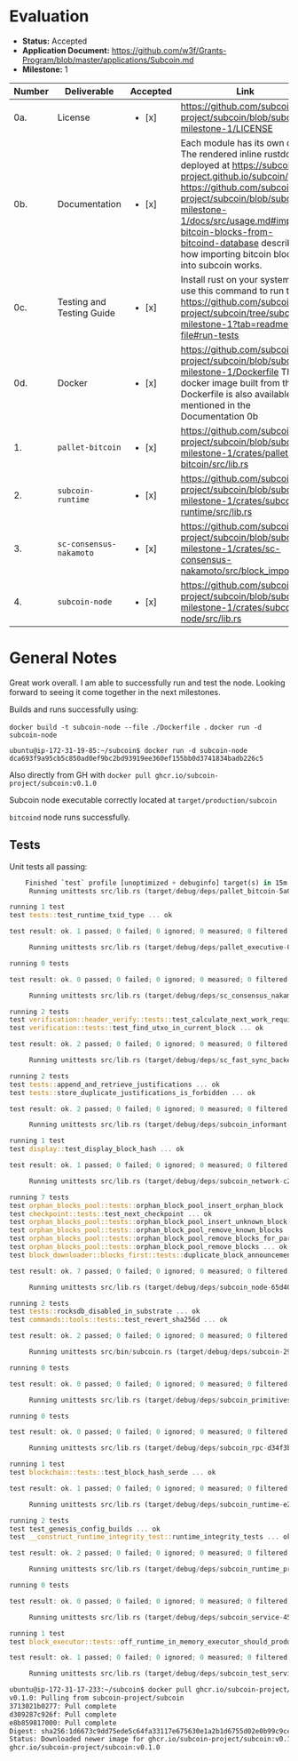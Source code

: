 # Evaluation

- **Status:** Accepted
- **Application Document:** https://github.com/w3f/Grants-Program/blob/master/applications/Subcoin.md
- **Milestone:** 1

| Number | Deliverable             | Accepted | Link |
| ---    | ---                     | --- | --- |
| 0a.    | License                 | <ul><li>[x] </li></ul> | https://github.com/subcoin-project/subcoin/blob/subcoin-milestone-1/LICENSE |
| 0b.    | Documentation           | <ul><li>[x] </li></ul> | Each module has its own docs. The rendered inline rustdoc is deployed at https://subcoin-project.github.io/subcoin/. https://github.com/subcoin-project/subcoin/blob/subcoin-milestone-1/docs/src/usage.md#import-bitcoin-blocks-from-bitcoind-database describes how importing bitcoin blocks into subcoin works. |
| 0c.    | Testing and Testing Guide | <ul><li>[x] </li></ul> | Install rust on your system and use this command to run tests: https://github.com/subcoin-project/subcoin/tree/subcoin-milestone-1?tab=readme-ov-file#run-tests |
| 0d.    | Docker                  | <ul><li>[x] </li></ul> | https://github.com/subcoin-project/subcoin/blob/subcoin-milestone-1/Dockerfile The docker image built from this Dockerfile is also available as mentioned in the Documentation 0b |
| 1.     | `pallet-bitcoin`        | <ul><li>[x] </li></ul> | https://github.com/subcoin-project/subcoin/blob/subcoin-milestone-1/crates/pallet-bitcoin/src/lib.rs |
| 2.     | `subcoin-runtime`       | <ul><li>[x] </li></ul> | https://github.com/subcoin-project/subcoin/blob/subcoin-milestone-1/crates/subcoin-runtime/src/lib.rs |
| 3.     | `sc-consensus-nakamoto` | <ul><li>[x] </li></ul> | https://github.com/subcoin-project/subcoin/blob/subcoin-milestone-1/crates/sc-consensus-nakamoto/src/block_import.rs |
| 4.     | `subcoin-node`          | <ul><li>[x] </li></ul> | https://github.com/subcoin-project/subcoin/blob/subcoin-milestone-1/crates/subcoin-node/src/lib.rs |

# General Notes

Great work overall. I am able to successfully run and test the node. Looking forward to seeing it come together in the next milestones.

Builds and runs successfully using:

`docker build -t subcoin-node --file ./Dockerfile .`
`docker run -d subcoin-node`

`ubuntu@ip-172-31-19-85:~/subcoin$ docker run -d subcoin-node
dca693f9a95cb5c850ad0ef9bc2bd93919ee360ef155bb0d3741834badb226c5`

Also directly from GH with `docker pull ghcr.io/subcoin-project/subcoin:v0.1.0`

Subcoin node executable correctly located at `target/production/subcoin`

`bitcoind` node runs successfully.

## Tests

Unit tests all passing:

```rust
    Finished `test` profile [unoptimized + debuginfo] target(s) in 15m 56s
     Running unittests src/lib.rs (target/debug/deps/pallet_bitcoin-5a032c981f885c6f)

running 1 test
test tests::test_runtime_txid_type ... ok

test result: ok. 1 passed; 0 failed; 0 ignored; 0 measured; 0 filtered out; finished in 0.00s

     Running unittests src/lib.rs (target/debug/deps/pallet_executive-0f2fe428f34ee43f)

running 0 tests

test result: ok. 0 passed; 0 failed; 0 ignored; 0 measured; 0 filtered out; finished in 0.00s

     Running unittests src/lib.rs (target/debug/deps/sc_consensus_nakamoto-99988c667bff10eb)

running 2 tests
test verification::header_verify::tests::test_calculate_next_work_required ... ok
test verification::tests::test_find_utxo_in_current_block ... ok

test result: ok. 2 passed; 0 failed; 0 ignored; 0 measured; 0 filtered out; finished in 0.21s

     Running unittests src/lib.rs (target/debug/deps/sc_fast_sync_backend-e8f6c6930431c426)

running 2 tests
test tests::append_and_retrieve_justifications ... ok
test tests::store_duplicate_justifications_is_forbidden ... ok

test result: ok. 2 passed; 0 failed; 0 ignored; 0 measured; 0 filtered out; finished in 0.00s

     Running unittests src/lib.rs (target/debug/deps/subcoin_informant-04a6e33ea3800abb)

running 1 test
test display::test_display_block_hash ... ok

test result: ok. 1 passed; 0 failed; 0 ignored; 0 measured; 0 filtered out; finished in 0.00s

     Running unittests src/lib.rs (target/debug/deps/subcoin_network-c2ad83641583c585)

running 7 tests
test orphan_blocks_pool::tests::orphan_block_pool_insert_orphan_block ... ok
test checkpoint::tests::test_next_checkpoint ... ok
test orphan_blocks_pool::tests::orphan_block_pool_insert_unknown_block ... ok
test orphan_blocks_pool::tests::orphan_block_pool_remove_known_blocks ... ok
test orphan_blocks_pool::tests::orphan_block_pool_remove_blocks_for_parent ... ok
test orphan_blocks_pool::tests::orphan_block_pool_remove_blocks ... ok
test block_downloader::blocks_first::tests::duplicate_block_announcement_should_not_be_downloaded_again ... ok

test result: ok. 7 passed; 0 failed; 0 ignored; 0 measured; 0 filtered out; finished in 15.60s

     Running unittests src/lib.rs (target/debug/deps/subcoin_node-65d40021ef3083a5)

running 2 tests
test tests::rocksdb_disabled_in_substrate ... ok
test commands::tools::tests::test_revert_sha256d ... ok

test result: ok. 2 passed; 0 failed; 0 ignored; 0 measured; 0 filtered out; finished in 0.00s

     Running unittests src/bin/subcoin.rs (target/debug/deps/subcoin-297521d1e0499150)

running 0 tests

test result: ok. 0 passed; 0 failed; 0 ignored; 0 measured; 0 filtered out; finished in 0.00s

     Running unittests src/lib.rs (target/debug/deps/subcoin_primitives-a84d48eba265fe61)

running 0 tests

test result: ok. 0 passed; 0 failed; 0 ignored; 0 measured; 0 filtered out; finished in 0.00s

     Running unittests src/lib.rs (target/debug/deps/subcoin_rpc-d34f3b96549b39ab)

running 1 test
test blockchain::tests::test_block_hash_serde ... ok

test result: ok. 1 passed; 0 failed; 0 ignored; 0 measured; 0 filtered out; finished in 0.00s

     Running unittests src/lib.rs (target/debug/deps/subcoin_runtime-e2c302348a4e7257)

running 2 tests
test test_genesis_config_builds ... ok
test __construct_runtime_integrity_test::runtime_integrity_tests ... ok

test result: ok. 2 passed; 0 failed; 0 ignored; 0 measured; 0 filtered out; finished in 0.00s

     Running unittests src/lib.rs (target/debug/deps/subcoin_runtime_primitives-6e43d92ef6aec823)

running 0 tests

test result: ok. 0 passed; 0 failed; 0 ignored; 0 measured; 0 filtered out; finished in 0.00s

     Running unittests src/lib.rs (target/debug/deps/subcoin_service-457362af512f27c8)

running 1 test
test block_executor::tests::off_runtime_in_memory_executor_should_produce_same_result_as_runtime_disk_executor ... ok

test result: ok. 1 passed; 0 failed; 0 ignored; 0 measured; 0 filtered out; finished in 36.63s

     Running unittests src/lib.rs (target/debug/deps/subcoin_test_service-10ac58993e90da48)
```
```sh
ubuntu@ip-172-31-17-233:~/subcoin$ docker pull ghcr.io/subcoin-project/subcoin:v0.1.0
v0.1.0: Pulling from subcoin-project/subcoin
3713021b0277: Pull complete 
d309287c926f: Pull complete 
e8b859817000: Pull complete 
Digest: sha256:1d6673c9dd75ede5c64fa33117e675630e1a2b1d6755d02e0b99c9ce77b4eb4e
Status: Downloaded newer image for ghcr.io/subcoin-project/subcoin:v0.1.0
ghcr.io/subcoin-project/subcoin:v0.1.0
```

